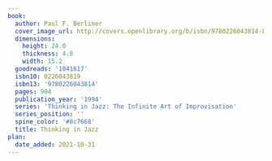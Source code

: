 ```yaml
---
book:
  author: Paul F. Berliner
  cover_image_url: http://covers.openlibrary.org/b/isbn/9780226043814-L.jpg
  dimensions:
    height: 24.0
    thickness: 4.8
    width: 15.2
  goodreads: '1041617'
  isbn10: 0226043819
  isbn13: '9780226043814'
  pages: 904
  publication_year: '1994'
  series: 'Thinking in Jazz: The Infinite Art of Improvisation'
  series_position: ''
  spine_color: '#8c7668'
  title: Thinking in Jazz
plan:
  date_added: 2021-10-31
---
```

